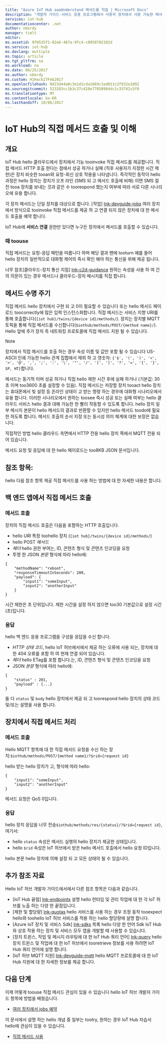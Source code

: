 ```yaml
---
title: "Azure IoT Hub aaaUnderstand 메서드를 직접 | Microsoft Docs"
description: "개발자 가이드-서비스 응용 프로그램에서 사용자 장치에서 사용 가능한 메서드를 직접 tooinvoke 코드입니다."
services: iot-hub
documentationcenter: .net
author: nberdy
manager: timlt
editor: 
ms.assetid: 9f0535f1-02e6-467a-9fc4-c0950702102d
ms.service: iot-hub
ms.devlang: multiple
ms.topic: article
ms.tgt_pltfrm: na
ms.workload: na
ms.date: 08/25/2017
ms.author: nberdy
ms.custom: H1Hack27Feb2017
ms.openlocfilehash: 0d15d44a0c3e1d1cda1669c1ed011c2f932e3d92
ms.sourcegitcommit: 523283cc1b3c37c428e77850964dc1c33742c5f0
ms.translationtype: MT
ms.contentlocale: ko-KR
ms.lasthandoff: 10/06/2017
---
```

# <a name="understand-and-invoke-direct-methods-from-iot-hub"></a>IoT Hub의 직접 메서드 호출 및 이해
## <a name="overview"></a>개요
IoT Hub hello 클라우드에서 장치에서 기능 tooinvoke 직접 메서드를 제공합니다. 직접 메서드 HTTP 호출 한다는 점에서 성공 하거나 실패 (직후 사용자가 지정한 시간 제한)은 장치 비슷한 tooan와 요청-회신 상호 작용을 나타냅니다. 즉각적인 동작이 hello 과정은 hello 장치는 장치가 오프 라인 (SMS 되 고 메서드 호출에 비해) 이면 SMS 절전 tooa 장치를 보내는 것과 같은 수 toorespond 했는지 여부에 따라 서로 다른 시나리오에 유용 합니다.

각 장치 메서드는 단일 장치를 대상으로 합니다. [작업] [ lnk-devguide-jobs] 여러 장치에서 방식으로 tooinvoke 직접 메서드를 제공 하 고 연결 되지 않은 장치에 대 한 메서드 호출을 예약 합니다.

IoT Hub에 **서비스 연결** 권한만 있다면 누구든 장치에서 메서드를 호출할 수 있습니다.

### <a name="when-toouse"></a>때 toouse
직접 메서드는 요청-응답 패턴을 따릅니다 하며 해당 결과 팬에 tooturn 예를 들어 hello 장치의 일반적으로 대화형 제어의 즉시 확인 해야 하는 통신을 위해 제공 됩니다.

너무 참조[클라우드-장치 통신 지침] [ lnk-c2d-guidance] 원하는 속성을 사용 하 여 간의 의문이 있는 경우 메서드나 클라우드-장치 메시지를 직접 합니다.

## <a name="method-lifecycle"></a>메서드 수명 주기
직접 메서드 hello 장치에서 구현 되 고 0이 필요할 수 있습니다 또는 hello 메서드 페이로드 toocorrectly에 많은 입력 인스턴스화합니다. 직접 메서드는 서비스 지향 URI를 통해 호출합니다(`{iot hub}/twins/{device id}/methods/`). 장치는 장치별 MQTT 토픽을 통해 직접 메서드를 수신합니다(`$iothub/methods/POST/{method name}/`). Hello 앞에 추가 장치 측 네트워킹 프로토콜에 직접 메서드 지원 될 수 있습니다.

> [!NOTE]
> 장치에서 직접 메서드를 호출 하는 경우 속성 이름 및 값만 포함 될 수 있습니다 US-ASCII 인쇄 가능한 hello 관계 집합에서 제외 하 고 영숫자: ``{'$', '(', ')', '<', '>', '@', ',', ';', ':', '\', '"', '/', '[', ']', '?', '=', '{', '}', SP, HT}``합니다.
> 
> 

메서드는 동기적 이며 성공 하거나 직접 hello 제한 시간 후에 실패 하거나 (기본값: 30 초 이며 too3600 초를 설정할 수 있음). 직접 메서드는 저장할 장치 tooact hello 장치는 휴대폰에서 빛 설정 등 온라인 상태이 고 받는 명령 하는 경우에 대화형 시나리오에서 유용 합니다. 이러한 시나리오에서 원하는 toosee 즉시 성공 또는 실패 여부는 hello 클라우드 서비스 hello 결과 대해 가능한 한 빨리 작동할 수 있도록 합니다. hello 장치 일부 메시지 본문이 hello 메서드의 결과로 반환할 수 있지만 hello 메서드 toodo에 필요한 하도록 합니다. 메서드 호출의 순서 지정 또는 동시성 의미 체계에 대한 보장은 없습니다.

직접적인 방법 hello 클라우드 측면에서 HTTP 전용 hello 장치 쪽에서 MQTT 전용 되어 있습니다.

메서드 요청 및 응답에 대 한 hello 페이로드는 too8KB JSON 문서입니다.

## <a name="reference-topics"></a>참조 항목:
hello 다음 참조 항목 제공 직접 메서드를 사용 하는 방법에 대 한 자세한 내용은 합니다.

## <a name="invoke-a-direct-method-from-a-back-end-app"></a>백 엔드 앱에서 직접 메서드 호출
### <a name="method-invocation"></a>메서드 호출
장치의 직접 메서드 호출은 다음을 포함하는 HTTP 호출입니다.

* hello *URI* 특정 toohello 장치 (`{iot hub}/twins/{device id}/methods/`)
* hello POST *메서드*
* *헤더* hello 권한 부여는, ID, 콘텐츠 형식 및 콘텐츠 인코딩을 요청
* 투명 한 JSON *본문* 형식에 따라 hello에:

```
{
    "methodName": "reboot",
    "responseTimeoutInSeconds": 200,
    "payload": {
        "input1": "someInput",
        "input2": "anotherInput"
    }
}
```

시간 제한은 초 단위입니다. 제한 시간을 설정 하지 않으면 too30 기본값으로 설정 시간 (초)입니다.

### <a name="response"></a>응답
hello 백 엔드 응용 프로그램을 구성을 응답을 수신 합니다.

* *HTTP 상태 코드*, hello IoT 허브에서에서 제공 하는 오류에 사용 되는, 장치에 대 한 404 오류를 포함 하 여 현재 연결 되어 있습니다.
* *헤더* hello ETag를 포함 합니다.는, ID, 콘텐츠 형식 및 콘텐츠 인코딩을 요청
* JSON *본문* 형식에 따라 hello에:

```
{
    "status" : 201,
    "payload" : {...}
}
```

   둘 다 `status` 및 `body` hello 장치에서 제공 되 고 toorespond hello 장치의 상태 코드 및/또는 설명을 사용 합니다.

## <a name="handle-a-direct-method-on-a-device"></a>장치에서 직접 메서드 처리
### <a name="method-invocation"></a>메서드 호출
Hello MQTT 항목에 대 한 직접 메서드 요청을 수신 하는 장치:`$iothub/methods/POST/{method name}/?$rid={request id}`

hello 받는 hello 장치가 고, 형식에 따라 hello:

```
{
    "input1": "someInput",
    "input2": "anotherInput"
}
```

메서드 요청은 QoS 0입니다.

### <a name="response"></a>응답
hello 장치 응답을 너무 전송`$iothub/methods/res/{status}/?$rid={request id}`, 여기서:

* hello `status` 속성은 메서드 실행의 hello 장치가 제공한 상태입니다.
* hello `$rid` 속성은 IoT 허브에서 받은 hello 메서드 호출에서 hello 요청 ID입니다.

hello 본문 hello 장치에 의해 설정 되 고 모든 상태의 될 수 있습니다.

## <a name="additional-reference-material"></a>추가 참조 자료
Hello IoT 허브 개발자 가이드에서에서 다른 참조 항목은 다음과 같습니다.

* [IoT Hub 끝점] [ lnk-endpoints] 설명 hello 런타임 및 관리 작업에 대 한 각 IoT 허브를 노출 하는 다양 한 끝점입니다.
* [제한 및 할당량] [ lnk-quotas] hello 서비스를 사용 하는 경우 조정 동작 tooexpect hello와 toohello IoT 허브 서비스를 적용 하는 hello 할당량에 설명 합니다.
* [Azure IoT 장치 및 서비스 Sdk] [ lnk-sdks] 목록 hello 다양 한 언어 Sdk IoT Hub와 상호 작용 하는 장치 및 서비스 모두 앱을 개발할 때 사용할 수 있습니다.
* [장치 트윈스, 작업 및 메시지 라우팅에 대 한 IoT Hub 쿼리 언어] [ lnk-query] hello 장치 트윈스 및 작업에 대 한 IoT 허브에서 tooretrieve 정보를 사용 하려면 IoT Hub 쿼리 언어에 설명 합니다.
* [IoT 허브 MQTT 지원] [ lnk-devguide-mqtt] hello MQTT 프로토콜에 대 한 IoT Hub 지원에 대 한 자세한 정보를 제공 합니다.

## <a name="next-steps"></a>다음 단계
이제 어떻게 toouse 직접 메서드 관심이 있을 수 있습니다 hello IoT 허브 개발자 가이드 항목에 방법을 배웠습니다.

* [여러 장치에서 jobs 예약][lnk-devguide-jobs]

이 문서에서 설명 하는 hello 개념 중 일부는 tootry, 원하는 경우 IoT Hub 자습서 hello에 관심이 있을 수 있습니다.

* [직접 메서드 사용][lnk-methods-tutorial]

<!-- links and images -->

[lnk-endpoints]: iot-hub-devguide-endpoints.md
[lnk-quotas]: iot-hub-devguide-quotas-throttling.md
[lnk-sdks]: iot-hub-devguide-sdks.md
[lnk-query]: iot-hub-devguide-query-language.md
[lnk-devguide-mqtt]: iot-hub-mqtt-support.md

[lnk-devguide-jobs]: iot-hub-devguide-jobs.md
[lnk-methods-tutorial]: iot-hub-node-node-direct-methods.md
[lnk-devguide-messages]: iot-hub-devguide-messaging.md
[lnk-c2d-guidance]: iot-hub-devguide-c2d-guidance.md

